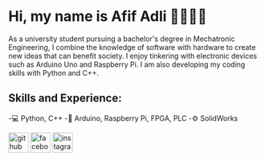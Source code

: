 # Hi, my name is Afif Adli 👋🏼👷🏼
As a university student pursuing a bachelor's degree in Mechatronic Engineering, I combine the knowledge of software with hardware to create new ideas that can benefit society. I enjoy tinkering with electronic devices such as Arduino Uno and Raspberry Pi. I am also developing my coding skills with Python and C++.

## Skills and Experience: 
-💻 Python, C++
-💾 Arduino, Raspberry Pi, FPGA, PLC
-⚙️ SolidWorks



[<img src='https://cdn.jsdelivr.net/npm/simple-icons@3.0.1/icons/github.svg' alt='github' height='40'>](https://github.com/afif-adli)  [<img src='https://cdn.jsdelivr.net/npm/simple-icons@3.0.1/icons/facebook.svg' alt='facebook' height='40'>](https://www.facebook.com/afifus)  [<img src='https://cdn.jsdelivr.net/npm/simple-icons@3.0.1/icons/instagram.svg' alt='instagram' height='40'>](https://www.instagram.com/_afifadli/)  
